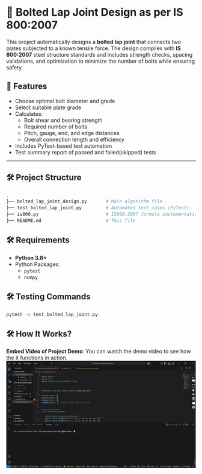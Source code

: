 # 🔩 Bolted Lap Joint Design as per IS 800:2007

This project automatically designs a **bolted lap joint** that connects two plates subjected to a known tensile force. The design complies with **IS 800:2007** steel structure standards and includes strength checks, spacing validations, and optimization to minimize the number of bolts while ensuring safety.

## 🚀 Features

- Choose optimal bolt diameter and grade
- Select suitable plate grade
- Calculates:
  - Bolt shear and bearing strength
  - Required number of bolts
  - Pitch, gauge, end, and edge distances
  - Overall connection length and efficiency
- Includes PyTest-based test automation
- Test summary report of passed and failed(skipped) tests

---

## 🛠️ Project Structure

```bash
.
├── bolted_lap_joint_design.py       # Main algorithm file
├── test_bolted_lap_joint.py         # Automated test cases (PyTest)
├── is800.py                         # IS800:2007 formula implementations
├── README.md                        # This file
```

## 🛠️ Requirements

- **Python 3.8+**
- Python Packages:
  - `pytest`
  - `numpy`

## 🛠️ Testing Commands
```bash
pytest -s test_bolted_lap_joint.py
```
## 🛠️ How It Works?
**Embed Video of Project Demo**: You can watch the demo video to see how the it functions in action.
![Project Demo](https://github.com/diyapratheep/BoltedLapJointAlgorithm/blob/main/gif.gif)



